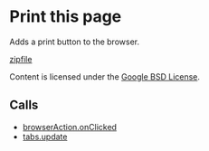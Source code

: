 
Print this page
=======

Adds a print button to the browser.

[zipfile](http://developer.chrome.com/extensions/examples/api/browserAction/print.zip)

Content is licensed under the [Google BSD License](http://code.google.com/google_bsd_license.html).

Calls
-----

* [browserAction.onClicked](http://developer.chrome.com/extensions/browserAction.html#event-onClicked)
* [tabs.update](http://developer.chrome.com/extensions/tabs.html#method-update)